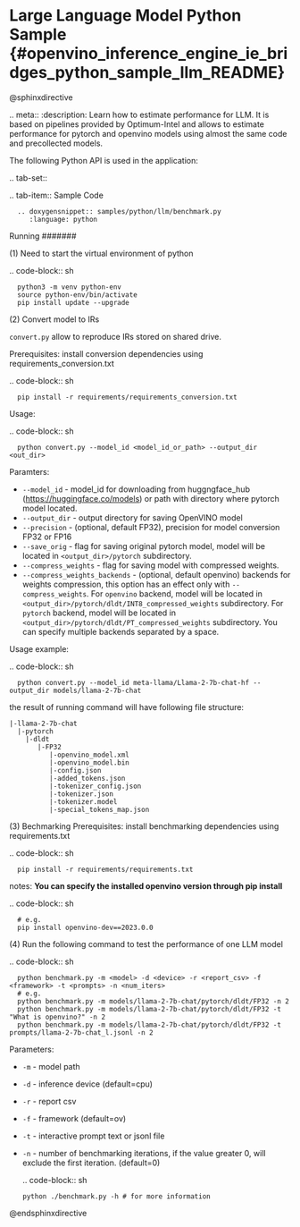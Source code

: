# Large Language Model Python Sample {#openvino_inference_engine_ie_bridges_python_sample_llm_README}


@sphinxdirective

.. meta::
   :description: Learn how to estimate performance for LLM. It is based on pipelines provided by Optimum-Intel and allows to estimate performance for pytorch and openvino models using almost the same code and precollected models.

The following Python API is used in the application:

.. tab-set::
   
   .. tab-item:: Sample Code

      .. doxygensnippet:: samples/python/llm/benchmark.py
         :language: python

Running
#######

(1) Need to start the virtual environment of python

   .. code-block:: sh

      python3 -m venv python-env
      source python-env/bin/activate
      pip install update --upgrade

(2) Convert model to IRs

`convert.py` allow to reproduce IRs stored on shared drive.

Prerequisites:
install conversion dependencies using requirements_conversion.txt

   .. code-block:: sh

      pip install -r requirements/requirements_conversion.txt

Usage:

   .. code-block:: sh

      python convert.py --model_id <model_id_or_path> --output_dir <out_dir>

Paramters:
* `--model_id` - model_id for downloading from huggngface_hub (https://huggingface.co/models) or path with directory where pytorch model located.
* `--output_dir` - output directory for saving OpenVINO model
* `--precision` - (optional, default FP32), precision for model conversion FP32 or FP16
* `--save_orig` - flag for saving original pytorch model, model will be located in `<output_dir>/pytorch` subdirectory.
* `--compress_weights` - flag for saving model with compressed weights.
* `--compress_weights_backends` - (optional, default openvino) backends for weights compression, this option has an effect only with `--compress_weights`. For `openvino` backend, model will be located in `<output_dir>/pytorch/dldt/INT8_compressed_weights` subdirectory. For `pytorch` backend, model will be located in `<output_dir>/pytorch/dldt/PT_compressed_weights` subdirectory. You can specify multiple backends separated by a space.

Usage example:

   .. code-block:: sh

      python convert.py --model_id meta-llama/Llama-2-7b-chat-hf --output_dir models/llama-2-7b-chat

the result of running command will have following file structure:

    |-llama-2-7b-chat
      |-pytorch
        |-dldt
           |-FP32
              |-openvino_model.xml
              |-openvino_model.bin
              |-config.json
              |-added_tokens.json
              |-tokenizer_config.json
              |-tokenizer.json
              |-tokenizer.model
              |-special_tokens_map.json

(3) Bechmarking
Prerequisites:
install benchmarking dependencies using requirements.txt

   .. code-block:: sh

      pip install -r requirements/requirements.txt

notes: **You can specify the installed openvino version through pip install**

   .. code-block:: sh

      # e.g. 
      pip install openvino-dev==2023.0.0

(4) Run the following command to test the performance of one LLM model

   .. code-block:: sh

      python benchmark.py -m <model> -d <device> -r <report_csv> -f <framework> -t <prompts> -n <num_iters>
      # e.g.
      python benchmark.py -m models/llama-2-7b-chat/pytorch/dldt/FP32 -n 2
      python benchmark.py -m models/llama-2-7b-chat/pytorch/dldt/FP32 -t "What is openvino?" -n 2
      python benchmark.py -m models/llama-2-7b-chat/pytorch/dldt/FP32 -t prompts/llama-2-7b-chat_l.jsonl -n 2

Parameters:
* `-m` - model path
* `-d` - inference device (default=cpu)
* `-r` - report csv
* `-f` - framework (default=ov)
* `-t` - interactive prompt text or jsonl file
* `-n` - number of benchmarking iterations, if the value greater 0, will exclude the first iteration. (default=0)

   .. code-block:: sh

      python ./benchmark.py -h # for more information

@endsphinxdirective

